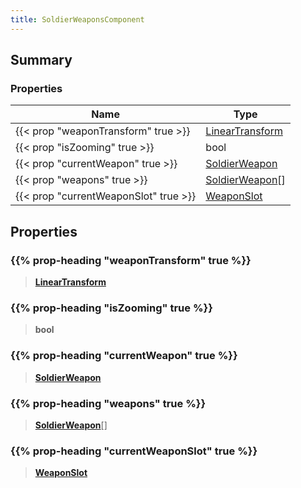 ```yaml
---
title: SoldierWeaponsComponent
---
```


## Summary

### Properties

| Name | Type |
| ---- | ---- |
| {{< prop "weaponTransform" true >}} | [LinearTransform](/vext/ref/shared/type/lineartransform) |
| {{< prop "isZooming" true >}} | bool |
| {{< prop "currentWeapon" true >}} | [SoldierWeapon](/vext/ref/client/type/soldierweapon) |
| {{< prop "weapons" true >}} | [SoldierWeapon](/vext/ref/client/type/soldierweapon)[] |
| {{< prop "currentWeaponSlot" true >}} | [WeaponSlot](/vext/ref/fb/weaponslot) |

## Properties

### {{% prop-heading "weaponTransform" true %}}

> **[LinearTransform](/vext/ref/shared/type/lineartransform)**

### {{% prop-heading "isZooming" true %}}

> **bool**

### {{% prop-heading "currentWeapon" true %}}

> **[SoldierWeapon](/vext/ref/client/type/soldierweapon)**

### {{% prop-heading "weapons" true %}}

> **[SoldierWeapon](/vext/ref/client/type/soldierweapon)**[]

### {{% prop-heading "currentWeaponSlot" true %}}

> **[WeaponSlot](/vext/ref/fb/weaponslot)**

